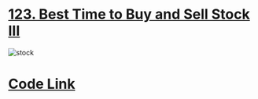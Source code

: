 # **[123. Best Time to Buy and Sell Stock III](https://leetcode.com/problems/best-time-to-buy-and-sell-stock-iii/)**
![stock](https://user-images.githubusercontent.com/71629248/122765223-ee15f380-d2bd-11eb-874d-84f648632800.png)
# **[Code Link](https://www.geeksforgeeks.org/maximum-profit-by-buying-and-selling-a-stock-at-most-twice-set-2/)**
